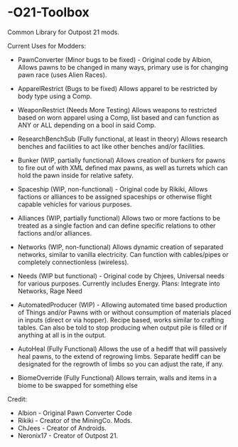 # -O21-Toolbox
Common Library for Outpost 21 mods.

Current Uses for Modders:
- PawnConverter (Minor bugs to be fixed) - Original code by Albion, 
Allows pawns to be changed in many ways, primary use is for changing pawn race (uses Alien Races).

- ApparelRestrict (Bugs to be fixed)
Allows apparel to be restricted by body type using a Comp.

- WeaponRestrict (Needs More Testing)
Allows weapons to restricted based on worn apparel using a Comp, list based and can function as ANY or ALL depending on a bool in said Comp.

- ResearchBenchSub (Fully functional, at least in theory)
Allows research benches and facilities to act like other benches and/or facilities. 

- Bunker (WIP, partially functional)
Allows creation of bunkers for pawns to fire out of with XML defined max pawns, as well as turrets which can hold the pawn inside for relative safety.

- Spaceship (WIP, non-functional) - Original code by Rikiki, 
Allows factions or alliances to be assigned spaceships or otherwise flight capable vehicles for various purposes.

- Alliances (WIP, partially functional)
Allows two or more factions to be treated as a single faction and can define specific relations to other factions and/or alliances.

- Networks (WIP, non-functional)
Allows dynamic creation of separated networks, similar to vanilla electricity. Can function with cables/pipes or completely connectionless (wireless).

- Needs (WIP but functional) - Original code by Chjees, 
Universal needs for various purposes. Currently includes Energy. Plans: Integrate into Networks, Rage Need

- AutomatedProducer (WIP) - Allowing automated time based production of Things and/or Pawns with or without consumption of materials placed in inputs (direct or via hopper). Recipe based, works similar to crafting tables. Can also be told to stop producing when output pile is filled or if anything at all is in the output.

- AutoHeal (Fully Functional)
Allows the use of a hediff that will passively heal pawns, to the extend of regrowing limbs. Separate hediff can be designated for the regrowth of limbs so you can adjust the rate, if any.

- BiomeOverride (Fully Functional)
Allows terrain, walls and items in a biome to be swapped for something else

Credit:
- Albion - Original Pawn Converter Code
- Rikiki - Creator of the MiningCo. Mods.
- ChJees - Creator of Androids.
- Neronix17 - Creator of Outpost 21.
